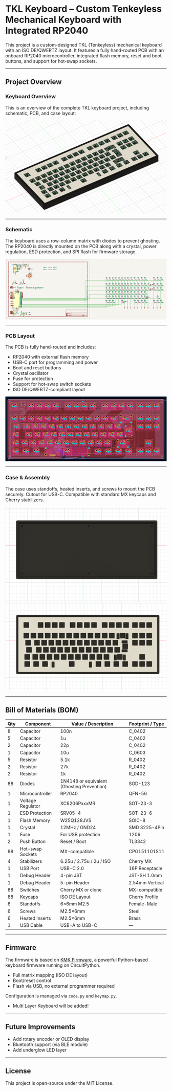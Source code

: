 # TKL Keyboard – Custom Tenkeyless Mechanical Keyboard with Integrated RP2040

This project is a custom-designed TKL (Tenkeyless) mechanical keyboard with an ISO DE/QWERTZ layout. It features a fully hand-routed PCB with an onboard RP2040 microcontroller, integrated flash memory, reset and boot buttons, and support for hot-swap sockets.

---

## Project Overview

### Keyboard Overview  
This is an overview of the complete TKL keyboard project, including schematic, PCB, and case layout:

![Keyboard Overview](Images/CASE-Complete.png)

---

### Schematic  
The keyboard uses a row-column matrix with diodes to prevent ghosting. The RP2040 is directly mounted on the PCB along with a crystal, power regulation, ESD protection, and SPI flash for firmware storage.

![Schematic](Images/Schematics.png)

---

### PCB Layout  
The PCB is fully hand-routed and includes:

- RP2040 with external flash memory  
- USB-C port for programming and power  
- Boot and reset buttons  
- Crystal oscillator  
- Fuse for protection  
- Support for hot-swap switch sockets  
- ISO DE/QWERTZ-compliant layout  

![PCB Layout](Images/PCB.png)

---

### Case & Assembly  
The case uses standoffs, heated inserts, and screws to mount the PCB securely. Cutout for USB-C.
Compatible with standard MX keycaps and Cherry stabilizers.

![Case Bottom with space for heated inserts](Images/CASE-Bottom.png)
![Case](Images/CASE-Top.png)

---

## Bill of Materials (BOM)

| Qty | Component              | Value / Description                          | Footprint / Type                      |
|-----|------------------------|----------------------------------------------|---------------------------------------|
| 8   | Capacitor              | 100n                                         | C_0402                                |
| 5   | Capacitor              | 1u                                           | C_0402                                |
| 2   | Capacitor              | 22p                                          | C_0402                                |
| 1   | Capacitor              | 10u                                          | C_0603                                |
| 5   | Resistor               | 5.1k                                         | R_0402                                |
| 2   | Resistor               | 27k                                          | R_0402                                |
| 2   | Resistor               | 1k                                           | R_0402                                |
| 88  | Diodes                 | 1N4148 or equivalent (Ghosting Prevention)   | SOD-123                               |
| 1   | Microcontroller        | RP2040                                       | QFN-56                                |
| 1   | Voltage Regulator      | XC6206PxxxMR                                 | SOT-23-3                              |
| 1   | ESD Protection         | SRV05-4                                      | SOT-23-6                              |
| 1   | Flash Memory           | W25Q128JVS                                   | SOIC-8                                |
| 1   | Crystal                | 12MHz / GND24                                | SMD 3225-4Pin                         |
| 1   | Fuse                   | For USB protection                           | 1206                                  |
| 2   | Push Button            | Reset / Boot                                 | TL3342                                |
| 88  | Hot-swap Sockets       | MX-compatible                                | CPG151101S11                          |
| 4   | Stabilizers            | 6.25u / 2.75u / 2u / ISO                     | Cherry MX                             |
| 1   | USB Port               | USB-C 2.0                                    | 16P Receptacle                        |
| 1   | Debug Header           | 4-pin JST                                    | JST-SH 1.0mm                          |
| 1   | Debug Header           | 5-pin Header                                 | 2.54mm Vertical                       |
| 88  | Switches               | Cherry MX or clone                           | MX-compatible                         |
| 88  | Keycaps                | ISO DE Layout                                | Cherry Profile                        |
| 6   | Standoffs              | 6×6mm M2.5                                   | Female-Male                           |
| 6   | Screws                 | M2.5×6mm                                     | Steel                                 |
| 6   | Heated Inserts         | M2.5×6mm                                     | Brass                                 |
| 1   | USB Cable              | USB-A to USB-C                               | —                                     |

---

## Firmware

The firmware is based on [KMK Firmware](https://github.com/KMKfw/kmk_firmware), a powerful Python-based keyboard firmware running on CircuitPython.

- Full matrix mapping (ISO DE layout)  
- Boot/reset control  
- Flash via USB, no external programmer required

Configuration is managed via `code.py` and `keymap.py`.

- Multi Layer Keyboard will be added!

---

## Future Improvements
 
- Add rotary encoder or OLED display  
- Bluetooth support (via BLE module)  
- Add underglow LED layer

---

## License

This project is open-source under the MIT License.
